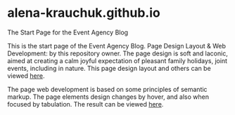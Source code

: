 # alena-krauchuk.github.io
The Start Page for the Event Agency Blog

This is the start page of the Event Agency Blog.
Page Design Layout & Web Development: by this repository owner.
The page design is soft and laconic, aimed at creating a calm joyful expectation of pleasant family holidays, joint events, including in nature.
This page design layout and others can be viewed <a href="https://www.behance.net/gallery/48741349/Study-Project-2-Home-Page-Design-Layout">here</a>.
<p>The page web development is based on some principles of semantic markup.
The page elements design changes by hover, and also when focused by tabulation.
The result can be viewed <a href="https://alena-krauchuk.github.io/">here</a>.</p>
